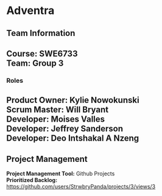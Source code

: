 # Adventra

## Team Information
**Course:** SWE6733  
**Team:** Group 3
---
### Roles  
**Product Owner:**  Kylie Nowokunski  
**Scrum Master:**  Will Bryant  
**Developer:**  Moises Valles  
**Developer:**  Jeffrey Sanderson  
**Developer:**  Deo Intshakal A Nzeng  
---
## Project Management

**Project Management Tool:** Github Projects  
**Prioritized Backlog:** https://github.com/users/StrwbryPanda/projects/3/views/3
